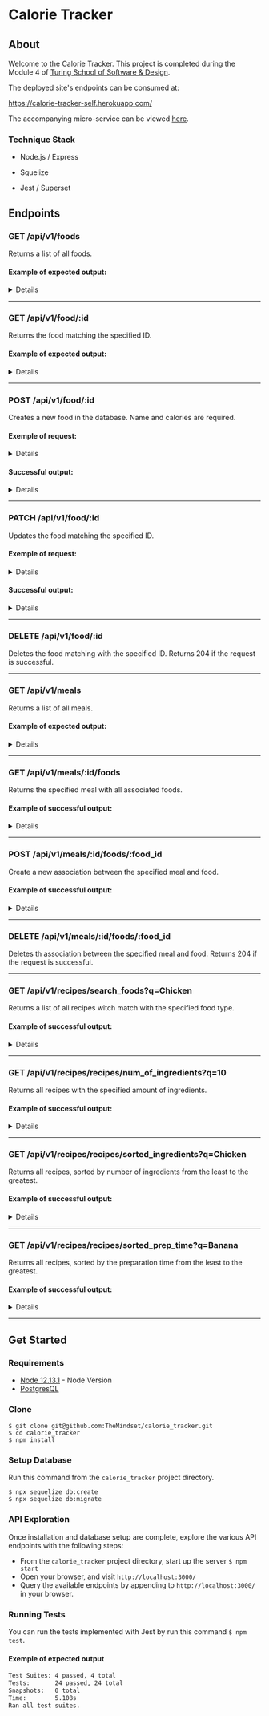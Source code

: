 # Calorie Tracker

## About

Welcome to the Calorie Tracker. This project is completed during the Module 4 of [Turing School of Software & Design](https://backend.turing.io/).

The deployed site's endpoints can be consumed at:

https://calorie-tracker-self.herokuapp.com/

The accompanying micro-service can be viewed [here](https://calorie-tracker-self-ms.herokuapp.com/).

### Technique Stack

* Node.js / Express

* Squelize

* Jest / Superset

## Endpoints

### GET /api/v1/foods

Returns a list of all foods.

#### Example of expected output:

<details>

```json
[
    {
        "id": 1,
        "name": "Banana",
        "calories": "120"
    },
    {
        "id": 2,
        "name": "Orange",
        "calories": "80"
    },
    {
        "id": 3,
        "name": "Strawberry",
        "calories": "20"
    },
    {
        "id": 4,
        "name": "Chicken",
        "calories": "200"
    }
]
```
</details>

---

### GET /api/v1/food/:id

Returns the food matching the specified ID.

#### Example of expected output:

<details>

```json
{
    "id": 5,
    "name": "Salad",
    "calories": "260"
}
```
</details>

---

### POST /api/v1/food/:id

Creates a new food in the database. Name and calories are required.

#### Exemple of request:

<details>

```json
body: 
{
    "name": "Maffé",
    "calories": "3600"
}
```
</details>

#### Successful output:

<details>

```json
{
    "id": 24,
    "name": "Maffé",
    "calories": "3600"
}
```
</details>

---

### PATCH /api/v1/food/:id

Updates the food matching the specified ID.

#### Exemple of request:

<details>

```json
body: 
{
    "name": "Maffé pimenté",
    "calories": "3700"
}
```
</details>

#### Successful output:

<details>

```json
{
    "id": 24,
    "name": "Maffé Pimenté",
    "calories": "3700"
}
```
</details>

---

### DELETE /api/v1/food/:id

Deletes the food matching with the specified ID. Returns 204 if the request is successful.

---

### GET /api/v1/meals

Returns a list of all meals.

#### Example of expected output:

<details>

```json
[
    {
        "id": 1,
        "name": "Breakfeast",
        "foods": [
            {
                "id": 1,
                "name": "Banana",
                "calories": "120"
            },
            {
                "id": 2,
                "name": "Orange",
                "calories": "80"
            },
            {
                "id": 3,
                "name": "Strawberry",
                "calories": "20"
            }
        ]
    },
    {
        "id": 2,
        "name": "Brunch",
        "foods": [
            {
                "id": 4,
                "name": "Chicken",
                "calories": "200"
            },
            {
                "id": 5,
                "name": "Salad",
                "calories": "260"
            },
            {
                "id": 6,
                "name": "Mimosa",
                "calories": "280"
            }
        ]
    }
]

```
</details>

---

### GET /api/v1/meals/:id/foods

Returns the specified meal with all associated foods.

#### Example of successful output:

<details>

```json
{
    "id": 3,
    "name": "Lunch",
    "foods": [
        {
            "id": 2,
            "name": "Orange",
            "calories": "80"
        },
        {
            "id": 5,
            "name": "Salad",
            "calories": "260"
        },
        {
            "id": 3,
            "name": "Strawberry",
            "calories": "20"
        }
    ]
}
```
</details>

---

### POST /api/v1/meals/:id/foods/:food_id

Create a new association between the specified meal and food.

#### Example of successful output:

<details>

```json
{
  "message": "Successfully added FOODNAME to MEALNAME"
}
```
</details>

---

### DELETE /api/v1/meals/:id/foods/:food_id

Deletes th association between the specified meal and food. Returns 204 if the request is successful.

---

### GET /api/v1/recipes/search_foods?q=Chicken

Returns a list of all recipes witch match with the specified food type.

#### Example of successful output:

<details>

```json
{
    "data": {
        "recipeSearch": [
            {
                "id": "11",
                "name": "Chicken Vesuvio",
                "foodType": "Chicken",
                "recipeLink": "http://www.seriouseats.com/recipes/2011/12/chicken-vesuvio-recipe.html",
                "totalCalories": 4056,
                "numberOfIngredients": 11,
                "preparationTime": 60
            },
            {
                "id": "12",
                "name": "Chicken Gravy",
                "foodType": "Chicken",
                "recipeLink": "http://www.marthastewart.com/332664/chicken-gravy",
                "totalCalories": 1092,
                "numberOfIngredients": 7,
                "preparationTime": 270
            },
            {
                "id": "13",
                "name": "Chicken Marsala",
                "foodType": "Chicken",
                "recipeLink": "http://www.saveur.com/classic-chicken-marsala-recipe",
                "totalCalories": 2404,
                "numberOfIngredients": 11,
                "preparationTime": 121
            },
            {
                "id": "14",
                "name": "Kreplach (Chicken Dumplings)",
                "foodType": "Chicken",
                "recipeLink": "https://www.tastingtable.com/entry_detail/chefs_recipes/10154/Matzo_balls_watch_your_back.htm",
                "totalCalories": 4279,
                "numberOfIngredients": 9,
                "preparationTime": 10
            }
        ]
    }
}
```
</details>

---

### GET /api/v1/recipes/recipes/num_of_ingredients?q=10

Returns all recipes with the specified amount of ingredients.

#### Example of successful output:

<details>

```json
{
    "data": {
        "totalIngredients": [
            {
                "id": "18",
                "name": "Chicken Soup",
                "foodType": "Chicken",
                "recipeLink": "http://www.cookstr.com/recipes/chicken-soup-3-sharon-lebewohl",
                "totalCalories": 3185,
                "numberOfIngredients": 10,
                "preparationTime": 120
            },
            {
                "id": "22",
                "name": "Asparagus sushi",
                "foodType": "Sushi",
                "recipeLink": "http://www.jamieoliver.com/recipes/vegetables-recipes/asparagus-sushi/",
                "totalCalories": 1381,
                "numberOfIngredients": 10,
                "preparationTime": 45
            },
            {
                "id": "69",
                "name": "Key Lime Scallop Ceviche with Plantain Chips",
                "foodType": "Plantain",
                "recipeLink": "http://www.frenchrevolutionfood.com/2010/06/the-secret-ingredient-key-lime-part-i-key-lime-scallop-ceviche/",
                "totalCalories": 758,
                "numberOfIngredients": 10,
                "preparationTime": 202
            }
        ]
    }
}
```
</details>

---

### GET /api/v1/recipes/recipes/sorted_ingredients?q=Chicken

Returns all recipes, sorted by number of ingredients from the least to the greatest.

#### Example of successful output:

<details>

```json
{
    "data": {
        "sortIngredients": [
            {
                "id": "20",
                "name": "Easy Chicken Stock",
                "foodType": "Chicken",
                "recipeLink": "http://www.myrecipes.com/recipe/easy-chicken-stock",
                "totalCalories": 2386,
                "numberOfIngredients": 2,
                "preparationTime": 90
            },
            {
                "id": "12",
                "name": "Chicken Gravy",
                "foodType": "Chicken",
                "recipeLink": "http://www.marthastewart.com/332664/chicken-gravy",
                "totalCalories": 1092,
                "numberOfIngredients": 7,
                "preparationTime": 270
            },
            {
                "id": "19",
                "name": "Chicken Saltimbocca",
                "foodType": "Chicken",
                "recipeLink": "http://www.cookingchanneltv.com/recipes/chicken-saltimbocca.html",
                "totalCalories": 1492,
                "numberOfIngredients": 9,
                "preparationTime": 35
            },
            {
                "id": "14",
                "name": "Kreplach (Chicken Dumplings)",
                "foodType": "Chicken",
                "recipeLink": "https://www.tastingtable.com/entry_detail/chefs_recipes/10154/Matzo_balls_watch_your_back.htm",
                "totalCalories": 4279,
                "numberOfIngredients": 9,
                "preparationTime": 10
            }
        ]
    }
}
```
</details>

---

### GET /api/v1/recipes/recipes/sorted_prep_time?q=Banana

Returns all recipes, sorted by the preparation time from the least to the greatest.

#### Example of successful output:

<details>

```json
{
    "data": {
        "sortPrepTime": [
            {
                "id": "48",
                "name": "Banana Pineapple Green Drink",
                "foodType": "Banana",
                "recipeLink": "http://rawmazing.com/recipe/banana-pineapple-green-drink/",
                "totalCalories": 297,
                "numberOfIngredients": 4,
                "preparationTime": 1
            },
            {
                "id": "44",
                "name": "Banana-Blueberry Smoothie",
                "foodType": "Banana",
                "recipeLink": "http://www.marthastewart.com/336635/banana-blueberry-smoothie",
                "totalCalories": 325,
                "numberOfIngredients": 3,
                "preparationTime": 5
            },
            {
                "id": "49",
                "name": "Chocolate & Banana recipes",
                "foodType": "Banana",
                "recipeLink": "http://www.eatingwell.com/recipe/249387/chocolate-banana/",
                "totalCalories": 111,
                "numberOfIngredients": 3,
                "preparationTime": 5
            },
            {
                "id": "41",
                "name": "Banana Snack Wraps recipes",
                "foodType": "Banana",
                "recipeLink": "http://www.pbs.org/food/recipes/banana-snack-wraps/",
                "totalCalories": 344,
                "numberOfIngredients": 3,
                "preparationTime": 15
            }
        ]
    }
}
```
</details>

---

## Get Started

### Requirements

* [Node 12.13.1](https://nodejs.org/en/download/) - Node Version
* [PostgresQL](https://www.postgresql.org/download/)

### Clone 

```
$ git clone git@github.com:TheMindset/calorie_tracker.git
$ cd calorie_tracker
$ npm install
```

### Setup Database

Run this command from the `calorie_tracker` project directory.

```
$ npx sequelize db:create
$ npx sequelize db:migrate

```

### API Exploration

Once installation and database setup are complete, explore the various API endpoints with the following steps:
* From the `calorie_tracker` project directory, start up the server `$ npm start`
* Open your browser, and visit `http://localhost:3000/`
* Query the available endpoints by appending to `http://localhost:3000/` in your browser.

### Running Tests

You can run the tests implemented with Jest by run this command `$ npm test`.

#### Exemple of expected output
```bash 
Test Suites: 4 passed, 4 total
Tests:       24 passed, 24 total
Snapshots:   0 total
Time:        5.108s
Ran all test suites.
```
